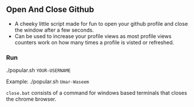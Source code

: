 ## Open And Close Github

- A cheeky little script made for fun to open your github profile and close the window after a few seconds. 
- Can be used to increase your profile views as most profile views counters work on how many times a profile is visted or refreshed.

### Run 
./popular.sh `YOUR-USERNAME`

Example: ./popular.sh `Umar-Waseem`


`close.bat` consists of a command for windows based terminals that closes the chrome browser. 
